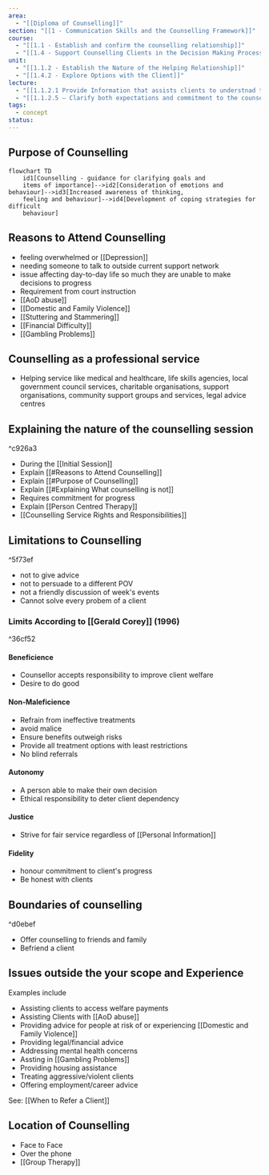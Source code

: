 ```yaml
---
area:
  - "[[Diploma of Counselling]]"
section: "[[1 - Communication Skills and the Counselling Framework]]"
course:
  - "[[1.1 - Establish and confirm the counselling relationship]]"
  - "[[1.4 - Support Counselling Clients in the Decision Making Process]]"
unit:
  - "[[1.1.2 - Establish the Nature of the Helping Relationship]]"
  - "[[1.4.2 - Explore Options with the Client]]"
lecture:
  - "[[1.1.2.1 Provide Information that assists clients to understnad the nature of the counselling service on offer]]"
  - "[[1.1.2.5 – Clarify both expectations and commitment to the counselling relationship and confirm with clients]]"
tags:
  - concept
status:
---
```



## Purpose of Counselling
```mermaid
flowchart TD
    id1[Counselling - guidance for clarifying goals and 
    items of importance]-->id2[Consideration of emotions and behaviour]-->id3[Increased awareness of thinking, 
    feeling and behaviour]-->id4[Development of coping strategies for difficult 
    behaviour]
```

## Reasons to Attend Counselling
- feeling overwhelmed or [[Depression]]
- needing someone to talk to outside current support network
- issue affecting day-to-day life so much they are unable to make decisions to progress
- Requirement from court instruction
- [[AoD abuse]]
- [[Domestic and Family Violence]]
- [[Stuttering and Stammering]]
- [[Financial Difficulty]]
- [[Gambling Problems]]

## Counselling as a professional service
- Helping service like medical and healthcare, life skills agencies, local government council services, charitable organisations, support organisations, community support groups and services, legal advice centres

## Explaining the nature of the counselling session
^c926a3
- During the [[Initial Session]]
- Explain [[#Reasons to Attend Counselling]]
- Explain [[#Purpose of Counselling]]
- Explain [[#Explaining What counselling is not]]
- Requires commitment for progress
- Explain [[Person Centred Therapy]]
- [[Counselling Service Rights and Responsibilities]]

## Limitations to Counselling

^5f73ef
- not to give advice
- not to persuade to a different POV
- not a friendly discussion of week's events
- Cannot solve every probem of a client
### Limits According to [[Gerald Corey]] (1996)

^36cf52

#### Beneficience
- Counsellor accepts responsibility to improve client welfare
- Desire to do good
#### Non-Maleficience
- Refrain from ineffective treatments
- avoid malice
- Ensure benefits outweigh risks
- Provide all treatment options with least restrictions
- No blind referrals
#### Autonomy
- A person able to make their own decision
- Ethical responsibility to deter client dependency

#### Justice
- Strive for fair service regardless of [[Personal Information]]

#### Fidelity
- honour commitment to client's progress
- Be honest with clients
## Boundaries of counselling

^d0ebef

- Offer counselling to friends and family
- Befriend a client

## Issues outside the your scope and Experience
Examples include
- Assisting clients to access welfare payments
- Assisting Clients with [[AoD abuse]]
- Providing advice for people at risk of or experiencing [[Domestic and Family Violence]]
- Providing legal/financial advice
- Addressing mental health concerns
- Assting in [[Gambling Problems]]
- Providing housing assistance
- Treating aggressive/violent clients
- Offering employment/career advice

See: [[When to Refer a Client]]

## Location of Counselling
- Face to Face
- Over the phone
- [[Group Therapy]]